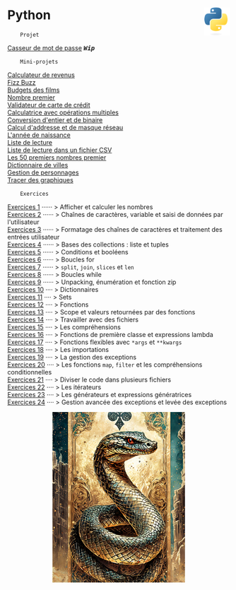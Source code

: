 # **Python** <a href="docs"><img align="right" src="src/images/Python-logo-notext.svg" alt="Python" height="64px"></a>

```
    Projet
```
[Casseur de mot de passe](projets/psswdBreaker) <kbd>_**Wip**_</kbd>  
<!-- [Jeu Snake](projects/snake) - _(soon)_  -->
```
    Mini-projets
```
[Calculateur de revenus](miniProjets/weeklySalaryCalculator "Calculateur simple de revenus")  
[Fizz Buzz](miniProjets/FizzBuzz "Fizz Buzz")   
[Budgets des films](miniProjets/filmBudgets "Troisième defi : Budget des films")  
[Nombre premier](miniProjets/primeNomber "Nombre premier")  
[Validateur de carte de crédit](miniProjets/creditCardValidator "Validateur de carte de crédit")  
[Calculatrice avec opérations multiples](miniProjets/calculator "Calculatrice avec opérations multiples")  
[Conversion d'entier et de binaire](miniProjets/integerBinaryConversion "Conversion de binaire en entier et vice versa")  
[Calcul d'addresse et de masque réseau](miniProjets/networkAdressMask "Conversion de binaire en entier et vice versa")  
[L'année de naissance](miniProjets/ageAndYearOfBirth "Saisir l'âge et afficher l'annèe de naissance")  
[Liste de lecture](miniProjets/bookslist "Liste de lecture très simple")  
[Liste de lecture dans un fichier CSV](miniProjets/booklist2 "Liste de lecture sauvegardée dans un fichier CSV (Comma Separated Values [valeurs séparées par des virgules])")  
[Les 50 premiers nombres premier](miniProjets/ListPrimeNumber "Liste des 50 premiers nombres premier")  
[Dictionnaire de villes](miniProjets/dictionaryOfCities "Dictionnaire de ville")  
[Gestion de personnages](miniProjets/characterManagement "Gestion de personnage")  
[Tracer des graphiques](miniProjets/drawGraphs "Tracer un graphique")   
<!-- [Lancer les dés](miniProjets/rollTheDices "Lancer les dés")    -->
<!-- [Avocats](miniProjets/lawyers "Avocats")    -->
<!-- [Web Scraping](miniProjets/webScraping "Web Scraping")    -->
```
    Exercices
```
[Exercices 1](exercises/practice1) ······ > Afficher et calculer les nombres  
[Exercices 2](exercises/practice2) ······ > Chaînes de caractères, variable et saisi de données par l'utilisateur  
[Exercices 3](exercises/practice3) ······ > Formatage des chaînes de caractères et traitement des entrées utilisateur  
[Exercices 4](exercises/practice4) ······ > Bases des collections : liste et tuples  
[Exercices 5](exercises/practice5) ······ > Conditions et booléens  
[Exercices 6](exercises/practice6) ······ > Boucles for  
[Exercices 7](exercises/practice7) ······ > `split`, `join`, `slices` et `len`  
[Exercices 8](exercises/practice8) ······ > Boucles while  
[Exercices 9](exercises/practice9) ······ > Unpacking, énumération et fonction zip  
[Exercices 10](exercises/practice10) ···· > Dictionnaires  
[Exercices 11](exercises/practice11) ···· > Sets  
[Exercices 12](exercises/practice12) ···· > Fonctions  
[Exercices 13](exercises/practice13) ···· > Scope et valeurs retournées par des fonctions  
[Exercices 14](exercises/practice14) ···· > Travailler avec des fichiers  
[Exercices 15](exercises/practice15) ···· > Les compréhensions  
[Exercices 16](exercises/practice16) ···· > Fonctions de première classe et expressions lambda  
[Exercices 17](exercises/practice17) ···· > Fonctions flexibles avec `*args` et `**kwargs`  
[Exercices 18](exercises/practice18) ···· > Les importations  
[Exercices 19](exercises/practice19) ···· > La gestion des exceptions  
[Exercices 20](exercises/practice20) ···· > Les fonctions `map`, `filter` et les compréhensions conditionnelles  
[Exercices 21](exercises/practice21) ···· > Diviser le code dans plusieurs fichiers  
[Exercices 22](exercises/practice22) ···· > Les itérateurs  
[Exercices 23](exercises/practice23) ···· > Les générateurs et expressions génératrices  
[Exercices 24](exercises/practice24) ···· > Gestion avancée des exceptions et levée des exceptions  
<!-- [Exercices 25](exercises/practice25) ···· > L'écriture de Python idiomatique   -->
<!-- [Exercices 26](exercises/practice26) ···· > Tirer parti de la bibliothèque standard   -->
<!-- [Exercices 27](exercises/practice27) ···· > La mise en place d'un environnement de développement local   -->
<!-- [Exercices 28](exercises/practice28) ···· > L'identification de type   -->
<!-- [Exercices 29](exercises/practice29) ···· > Les décorateurs   -->
<!-- [Exercices 30](exercises/practice30) ···· > Les bases de pygame   -->

<div align="center">
<a href="docs"><img src="src/images/snake.png" alt="Python" width="300px"></a>